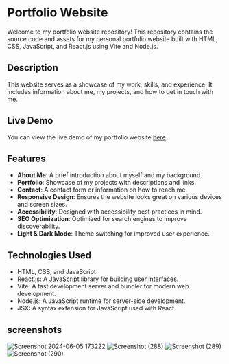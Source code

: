 # Portfolio Website

Welcome to my portfolio website repository! This repository contains the source code and assets for my personal portfolio website built with HTML, CSS, JavaScript, and React.js using Vite and Node.js.

## Description

This website serves as a showcase of my work, skills, and experience. It includes information about me, my projects, and how to get in touch with me.

## Live Demo

You can view the live demo of my portfolio website [here](https://your-portfolio-website-url.com).

## Features

- **About Me**: A brief introduction about myself and my background.
- **Portfolio**: Showcase of my projects with descriptions and links.
- **Contact**: A contact form or information on how to reach me.
- **Responsive Design**: Ensures the website looks great on various devices and screen sizes.
- **Accessibility**: Designed with accessibility best practices in mind.
- **SEO Optimization**: Optimized for search engines to improve discoverability.
- **Light & Dark Mode**: Theme switching for improved user experience.

## Technologies Used

- HTML, CSS, and JavaScript
- React.js: A JavaScript library for building user interfaces.
- Vite: A fast development server and bundler for modern web development.
- Node.js: A JavaScript runtime for server-side development.
- JSX: A syntax extension for JavaScript used with React.

## screenshots
![Screenshot 2024-06-05 173222](https://github.com/warundev/Portfolio_Website-v1/assets/120333797/2edf545e-82c0-42f9-8905-81857be4309d)
![Screenshot (288)](https://github.com/warundev/Portfolio_Website-v1/assets/120333797/955ac1eb-6446-4939-924c-547f3a925108)
![Screenshot (289)](https://github.com/warundev/Portfolio_Website-v1/assets/120333797/fc31164c-cdd8-46d5-97a3-3d2be1bc7f89)
![Screenshot (290)](https://github.com/warundev/Portfolio_Website-v1/assets/120333797/d91f7151-922f-49f6-a228-9c1fca068ed8)

